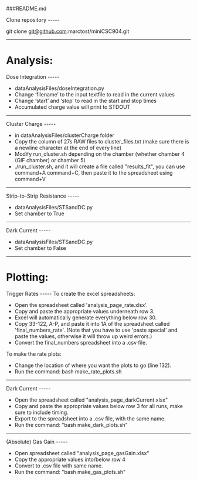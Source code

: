 ###README.md

Clone repository -----

git clone git@github.com:marctost/miniCSC904.git

-------------------------------------------------------

Analysis:
==========

Dose Integration -----
* dataAnalysisFiles/doseIntegration.py
* Change ‘filename’ to the input textfile to read in the current values
* Change ‘start’ and ‘stop’ to read in the start and stop times
* Accumulated charge value will print to STDOUT

-------------------------

Cluster Charge -----
* in dataAnalysisFiles/clusterCharge folder
* Copy the column of 27s RAW files to cluster_files.txt (make sure there is a newline character at the end of every line)
* Modify run_cluster.sh depending on the chamber (whether chamber 4 (GIF chamber) or chamber 5)
* ./run_cluster.sh, and it will create a file called "results_fit", you can use command+A command+C, then paste it to the spreadsheet using command+V

-------------------------

Strip-to-Strip Resistance -----
* dataAnalysisFiles/STSandDC.py
* Set chamber to True

-------------------------


Dark Current -----
* dataAnalysisFiles/STSandDC.py
* Set chamber to False

-------------------------------------------------------

Plotting:
==========

Trigger Rates -----
To create the excel spreadsheets:
* Open the spreadsheet called 'analysis_page_rate.xlsx'.
* Copy and paste the appropriate values underneath row 3.
* Excel will automatically generate everything below row 30.
* Copy 33-122, A-P, and paste it into 1A of the spreadsheet called 'final_numbers_rate'. (Note that you have to use 'paste special' and paste the values, otherwise it will throw up weird errors.)
* Convert the final_numbers spreadsheet into a .csv file.

To make the rate plots:
* Change the location of where you want the plots to go (line 132).
* Run the command: bash make_rate_plots.sh

-------------------------

Dark Current -----
* Open the spreadsheet called "analysis_page_darkCurrent.xlsx"
* Copy and paste the appropriate values below row 3 for all runs, make sure to include timing.
* Export to the spreadsheet into a .csv file, with the same name.
* Run the command: "bash make_dark_plots.sh"

------------------------

(Absolute) Gas Gain -----
* Open spreadsheet called "analysis_page_gasGain.xlsx"
* Copy the appropriate values into/below row 4
* Convert to .csv file with same name.
* Run the command: "bash make_gas_plots.sh"
